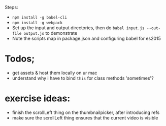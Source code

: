 Steps:

* <code>npm install -g babel-cli</code>
* `npm install -g webpack`
* Set up the input and output directories, then do  `babel input.js --out-file output.js` to demonstrate
* Note the scripts map in package.json and configuring babel for es2015



# Todos;

* get assets & host them locally on ur mac
* understand why i have to bind `this` for class methods 'sometimes'?


# exercise ideas:
* finish the scrollLeft thing on the thumbnailpicker, after introducing refs
* make sure the scrollLeft thing ensures that the current video is visible 

